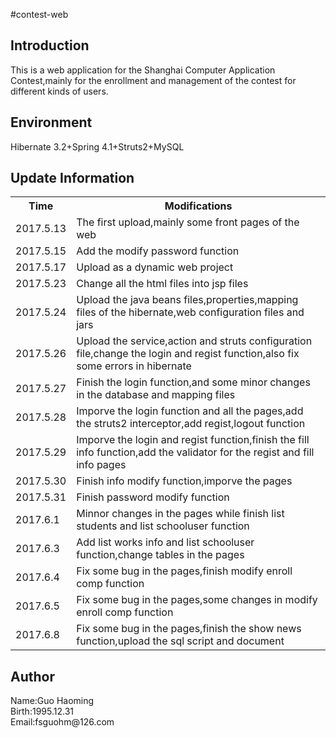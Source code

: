#contest-web
<h2>Introduction</h2>
<p>This is a web application for the Shanghai Computer Application Contest,mainly for the enrollment and management of the contest for different kinds of users.
</p>

<h2>Environment</h2>
<p>
Hibernate 3.2+Spring 4.1+Struts2+MySQL
</p>
<h2>Update Information</h2>
<table>
<tr>
<th>Time</th>
<th>Modifications</th>
</tr>
<tr>
<td>2017.5.13</td>
<td>The first upload,mainly some front pages of the web</td>
</tr>
<tr>
<td>2017.5.15</td>
<td>Add the modify password function</td>
</tr>
<tr>
<td>2017.5.17</td>
<td>Upload as a dynamic web project</td>
</tr>
<tr>
<td>2017.5.23</td>
<td>Change all the html files into jsp files</td>
</tr>
<tr>
<td>2017.5.24</td>
<td>Upload the java beans files,properties,mapping files of the hibernate,web configuration files and jars</td>
</tr>
<tr>
<td>2017.5.26</td>
<td>Upload the service,action and struts configuration file,change the login and regist function,also fix some errors in hibernate</td>
</tr>
<tr>
<td>2017.5.27</td>
<td>Finish the login function,and some minor changes in the database and mapping files</td>
</tr>
<tr>
<td>2017.5.28</td>
<td>Imporve the login function and all the pages,add the struts2 interceptor,add regist,logout function</td>
</tr>
<tr>
<td>2017.5.29</td>
<td>Imporve the login and regist function,finish the fill info function,add the validator for the regist and fill info pages</td>
</tr>
<tr>
<td>2017.5.30</td>
<td>Finish info modify function,imporve the pages</td>
</tr>
<tr>
<td>2017.5.31</td>
<td>Finish password modify function</td>
</tr>
<tr>
<td>2017.6.1</td>
<td>Minnor changes in the pages while finish list students and list schooluser function</td>
</tr>
<tr>
<td>2017.6.3</td>
<td>Add list works info and list schooluser function,change tables in the pages</td>
</tr>
<tr>
<td>2017.6.4</td>
<td>Fix some bug in the pages,finish modify enroll comp function</td>
</tr>
<tr>
<td>2017.6.5</td>
<td>Fix some bug in the pages,some changes in modify enroll comp function</td>
</tr>
<tr>
<td>2017.6.8</td>
<td>Fix some bug in the pages,finish the show news function,upload the sql script and document</td>
</tr>
</table>

<h2>Author</h2>
<p>Name:Guo Haoming<br/>
Birth:1995.12.31<br/>
Email:fsguohm@126.com</p><br/>